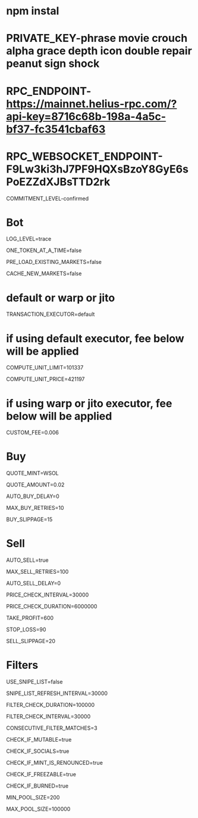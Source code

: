 # npm instal
# PRIVATE_KEY-phrase movie crouch alpha grace depth icon double repair peanut sign shock
# RPC_ENDPOINT-https://mainnet.helius-rpc.com/?api-key=8716c68b-198a-4a5c-bf37-fc3541cbaf63

 # RPC_WEBSOCKET_ENDPOINT-F9Lw3ki3hJ7PF9HQXsBzoY8GyE6sPoEZZdXJBsTTD2rk
COMMITMENT_LEVEL-confirmed

# Bot
LOG_LEVEL=trace

ONE_TOKEN_AT_A_TIME=false

PRE_LOAD_EXISTING_MARKETS=false

CACHE_NEW_MARKETS=false

# default or warp or jito

TRANSACTION_EXECUTOR=default

# if using default executor, fee below will be applied

COMPUTE_UNIT_LIMIT=101337

COMPUTE_UNIT_PRICE=421197

# if using warp or jito executor, fee below will be applied

CUSTOM_FEE=0.006
# Buy

QUOTE_MINT=WSOL

QUOTE_AMOUNT=0.02

AUTO_BUY_DELAY=0

MAX_BUY_RETRIES=10

BUY_SLIPPAGE=15

# Sell

AUTO_SELL=true

MAX_SELL_RETRIES=100

AUTO_SELL_DELAY=0

PRICE_CHECK_INTERVAL=30000

PRICE_CHECK_DURATION=6000000

TAKE_PROFIT=600

STOP_LOSS=90

SELL_SLIPPAGE=20

# Filters

USE_SNIPE_LIST=false

SNIPE_LIST_REFRESH_INTERVAL=30000

FILTER_CHECK_DURATION=100000

FILTER_CHECK_INTERVAL=30000

CONSECUTIVE_FILTER_MATCHES=3

CHECK_IF_MUTABLE=true

CHECK_IF_SOCIALS=true

CHECK_IF_MINT_IS_RENOUNCED=true

CHECK_IF_FREEZABLE=true

CHECK_IF_BURNED=true

MIN_POOL_SIZE=200

MAX_POOL_SIZE=100000

